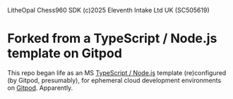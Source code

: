 
LitheOpal Chess960 SDK (c)2025 Eleventh Intake Ltd UK (SC505619)

# Forked from a TypeScript / Node.js template on Gitpod

This repo began life as an MS [TypeScript / Node.js](https://github.com/microsoft/TypeScript-Node-Starter) template (re)configured (by Gitpod, presumably), for ephemeral cloud development environments on [Gitpod](https://www.gitpod.io/).  Apparently.

